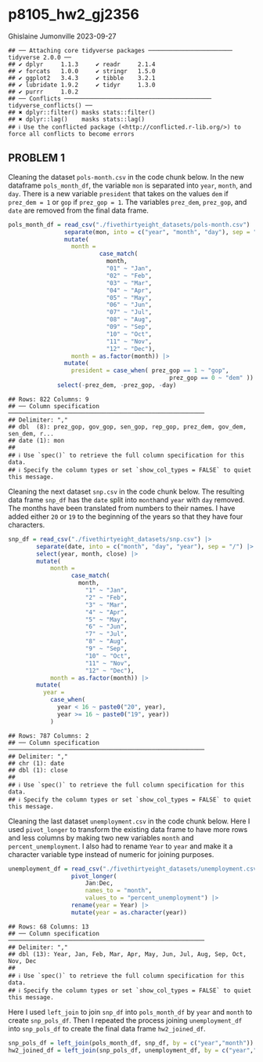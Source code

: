 p8105_hw2_gj2356
================
Ghislaine Jumonville
2023-09-27

    ## ── Attaching core tidyverse packages ──────────────────────── tidyverse 2.0.0 ──
    ## ✔ dplyr     1.1.3     ✔ readr     2.1.4
    ## ✔ forcats   1.0.0     ✔ stringr   1.5.0
    ## ✔ ggplot2   3.4.3     ✔ tibble    3.2.1
    ## ✔ lubridate 1.9.2     ✔ tidyr     1.3.0
    ## ✔ purrr     1.0.2     
    ## ── Conflicts ────────────────────────────────────────── tidyverse_conflicts() ──
    ## ✖ dplyr::filter() masks stats::filter()
    ## ✖ dplyr::lag()    masks stats::lag()
    ## ℹ Use the conflicted package (<http://conflicted.r-lib.org/>) to force all conflicts to become errors

## PROBLEM 1

Cleaning the dataset `pols-month.csv` in the code chunk below. In the
new dataframe `pols_month_df`, the variable `mon` is separated into
`year`, `month`, and `day`. There is a new variable `president` that
takes on the values `dem` if `prez_dem = 1` or `gop` if `prez_gop = 1`.
The variables `prez_dem`, `prez_gop`, and `date` are removed from the
final data frame.

``` r
pols_month_df = read_csv("./fivethirtyeight_datasets/pols-month.csv") |>
                separate(mon, into = c("year", "month", "day"), sep = "-") |> 
                mutate(
                  month = 
                          case_match(
                            month,
                            "01" ~ "Jan",
                            "02" ~ "Feb",
                            "03" ~ "Mar",
                            "04" ~ "Apr",
                            "05" ~ "May",
                            "06" ~ "Jun",
                            "07" ~ "Jul",
                            "08" ~ "Aug",
                            "09" ~ "Sep",
                            "10" ~ "Oct",
                            "11" ~ "Nov",
                            "12" ~ "Dec"),
                  month = as.factor(month)) |> 
                mutate(
                  president = case_when( prez_gop == 1 ~ "gop", 
                                              prez_gop == 0 ~ "dem" )) |> 
              select(-prez_dem, -prez_gop, -day)
```

    ## Rows: 822 Columns: 9
    ## ── Column specification ────────────────────────────────────────────────────────
    ## Delimiter: ","
    ## dbl  (8): prez_gop, gov_gop, sen_gop, rep_gop, prez_dem, gov_dem, sen_dem, r...
    ## date (1): mon
    ## 
    ## ℹ Use `spec()` to retrieve the full column specification for this data.
    ## ℹ Specify the column types or set `show_col_types = FALSE` to quiet this message.

Cleaning the next dataset `snp.csv` in the code chunk below. The
resulting data frame `snp_df` has the `date` split into `month`and
`year` with `day` removed. The months have been translated from numbers
to their names. I have added either `20` or `19` to the beginning of the
years so that they have four characters.

``` r
snp_df = read_csv("./fivethirtyeight_datasets/snp.csv") |> 
        separate(date, into = c("month", "day", "year"), sep = "/") |> 
        select(year, month, close) |> 
        mutate(
            month = 
                  case_match(
                    month,
                      "1" ~ "Jan",
                      "2" ~ "Feb",
                      "3" ~ "Mar",
                      "4" ~ "Apr",
                      "5" ~ "May",
                      "6" ~ "Jun",
                      "7" ~ "Jul",
                      "8" ~ "Aug",
                      "9" ~ "Sep",
                      "10" ~ "Oct",
                      "11" ~ "Nov",
                      "12" ~ "Dec"),
            month = as.factor(month)) |> 
        mutate(
          year = 
            case_when(
              year < 16 ~ paste0("20", year),
              year >= 16 ~ paste0("19", year))
            )
```

    ## Rows: 787 Columns: 2
    ## ── Column specification ────────────────────────────────────────────────────────
    ## Delimiter: ","
    ## chr (1): date
    ## dbl (1): close
    ## 
    ## ℹ Use `spec()` to retrieve the full column specification for this data.
    ## ℹ Specify the column types or set `show_col_types = FALSE` to quiet this message.

Cleaning the last dataset `unemployment.csv` in the code chunk below.
Here I used `pivot_longer` to transform the existing data frame to have
more rows and less columns by making two new variables `month` and
`percent_unemployment`. I also had to rename `Year` to `year` and make
it a character variable type instead of numeric for joining purposes.

``` r
unemployment_df = read_csv("./fivethirtyeight_datasets/unemployment.csv") |> 
                  pivot_longer(
                      Jan:Dec,
                      names_to = "month",
                      values_to = "percent_unemployment") |> 
                  rename(year = Year) |> 
                  mutate(year = as.character(year))
```

    ## Rows: 68 Columns: 13
    ## ── Column specification ────────────────────────────────────────────────────────
    ## Delimiter: ","
    ## dbl (13): Year, Jan, Feb, Mar, Apr, May, Jun, Jul, Aug, Sep, Oct, Nov, Dec
    ## 
    ## ℹ Use `spec()` to retrieve the full column specification for this data.
    ## ℹ Specify the column types or set `show_col_types = FALSE` to quiet this message.

Here I used `left_join` to join `snp_df` into `pols_month_df` by `year`
and `month` to create `snp_pols_df`. Then I repeated the process joining
`unemployment_df` into `snp_pols_df` to create the final data frame
`hw2_joined_df`.

``` r
snp_pols_df = left_join(pols_month_df, snp_df, by = c("year","month"))
hw2_joined_df = left_join(snp_pols_df, unemployment_df, by = c("year","month"))
```
